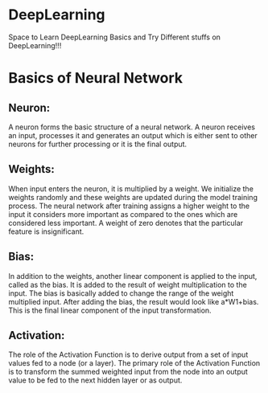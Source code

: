 # DeepLearning
Space to Learn DeepLearning Basics and Try Different stuffs on DeepLearning!!!


# Basics of Neural Network

## Neuron:
 A neuron forms the basic structure of a neural network. A neuron receives an input, processes it and generates an output which is either sent to other neurons for further processing or it is the final output.
 
## Weights:
 When input enters the neuron, it is multiplied by a weight. We initialize the weights randomly and these weights are updated during the model training process. The neural network after training assigns a higher weight to the input it considers more important as compared to the ones which are considered less important. A weight of zero denotes that the particular feature is insignificant.
 
## Bias:
 In addition to the weights, another linear component is applied to the input, called as the bias. It is added to the result of weight multiplication to the input. The bias is basically added to change the range of the weight multiplied input. After adding the bias, the result would look like a*W1+bias. This is the final linear component of the input transformation.
 
## Activation:
 The role of the Activation Function is to derive output from a set of input values fed to a node (or a layer). The primary role of the Activation Function is to transform the summed weighted input from the node into an output value to be fed to the next hidden layer or as output.
 
 


 
 
 
